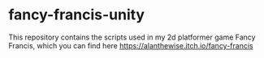 # fancy-francis-unity
This repository contains the scripts used in my 2d platformer game Fancy Francis, which you can find here https://alanthewise.itch.io/fancy-francis

